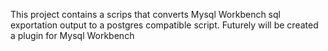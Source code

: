This project contains a scrips that converts Mysql Workbench sql exportation output to a postgres compatible script. Futurely  will be created a plugin for Mysql Workbench